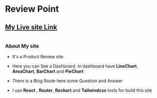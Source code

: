 # Review Point

## [My Live site Link](https://github.com/facebook/create-react-app)


#
### About My site

* It's a Product Review site

* Here you can See a Dashboard. In dashboard have **LineChart**, **AreaChart**, **BarChart** and **PieChart**

* There is a Blog Route here some Question and Answer

* I use **React** , **Router**, **Rechart** and **Tailwindcss** tools for build this site

